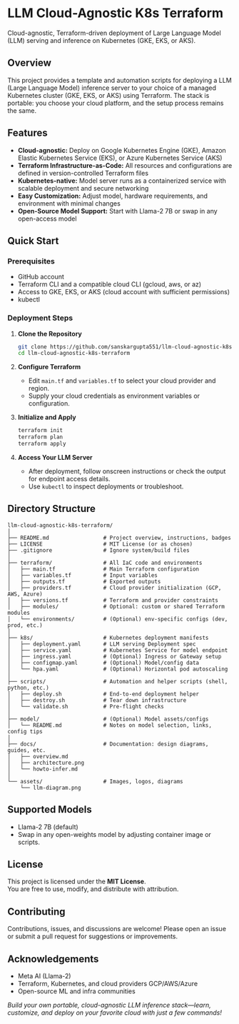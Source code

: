 # LLM Cloud-Agnostic K8s Terraform

Cloud-agnostic, Terraform-driven deployment of Large Language Model (LLM) serving and inference on Kubernetes (GKE, EKS, or AKS).

## Overview

This project provides a template and automation scripts for deploying a LLM (Large Language Model) inference server to your choice of a managed Kubernetes cluster (GKE, EKS, or AKS) using Terraform. The stack is portable: you choose your cloud platform, and the setup process remains the same.

## Features

- **Cloud-agnostic:** Deploy on Google Kubernetes Engine (GKE), Amazon Elastic Kubernetes Service (EKS), or Azure Kubernetes Service (AKS)
- **Terraform Infrastructure-as-Code:** All resources and configurations are defined in version-controlled Terraform files
- **Kubernetes-native:** Model server runs as a containerized service with scalable deployment and secure networking
- **Easy Customization:** Adjust model, hardware requirements, and environment with minimal changes
- **Open-Source Model Support:** Start with Llama-2 7B or swap in any open-access model

## Quick Start

### Prerequisites

- GitHub account
- Terraform CLI and a compatible cloud CLI (gcloud, aws, or az)
- Access to GKE, EKS, or AKS (cloud account with sufficient permissions)
- kubectl

### Deployment Steps

1. **Clone the Repository**
   ```bash
   git clone https://github.com/sanskargupta551/llm-cloud-agnostic-k8s-terraform.git
   cd llm-cloud-agnostic-k8s-terraform
   ```

2. **Configure Terraform**
   - Edit `main.tf` and `variables.tf` to select your cloud provider and region.
   - Supply your cloud credentials as environment variables or configuration.

3. **Initialize and Apply**
   ```bash
   terraform init
   terraform plan
   terraform apply
   ```

4. **Access Your LLM Server**
   - After deployment, follow onscreen instructions or check the output for endpoint access details.
   - Use `kubectl` to inspect deployments or troubleshoot.

## Directory Structure

```
llm-cloud-agnostic-k8s-terraform/
│
├── README.md                 # Project overview, instructions, badges
├── LICENSE                   # MIT License (or as chosen)
├── .gitignore                # Ignore system/build files
│
├── terraform/                # All IaC code and environments
│   ├── main.tf               # Main Terraform configuration
│   ├── variables.tf          # Input variables
│   ├── outputs.tf            # Exported outputs
│   ├── providers.tf          # Cloud provider initialization (GCP, AWS, Azure)
│   ├── versions.tf           # Terraform and provider constraints
│   ├── modules/              # Optional: custom or shared Terraform modules
│   └── environments/         # (Optional) env-specific configs (dev, prod, etc.)
│
├── k8s/                      # Kubernetes deployment manifests
│   ├── deployment.yaml       # LLM serving Deployment spec
│   ├── service.yaml          # Kubernetes Service for model endpoint
│   ├── ingress.yaml          # (Optional) Ingress or Gateway setup
│   ├── configmap.yaml        # (Optional) Model/config data
│   └── hpa.yaml              # (Optional) Horizontal pod autoscaling
│
├── scripts/                  # Automation and helper scripts (shell, python, etc.)
│   ├── deploy.sh             # End-to-end deployment helper
│   ├── destroy.sh            # Tear down infrastructure
│   └── validate.sh           # Pre-flight checks
│
├── model/                    # (Optional) Model assets/configs
│   └── README.md             # Notes on model selection, links, config tips
│
├── docs/                     # Documentation: design diagrams, guides, etc.
│   ├── overview.md
│   ├── architecture.png
│   └── howto-infer.md
│
└── assets/                   # Images, logos, diagrams
    └── llm-diagram.png
```

## Supported Models

- Llama-2 7B (default)
- Swap in any open-weights model by adjusting container image or scripts.

## License

This project is licensed under the **MIT License**.  
You are free to use, modify, and distribute with attribution.

## Contributing

Contributions, issues, and discussions are welcome! Please open an issue or submit a pull request for suggestions or improvements.

## Acknowledgements

- Meta AI (Llama-2)
- Terraform, Kubernetes, and cloud providers GCP/AWS/Azure
- Open-source ML and infra communities

*Build your own portable, cloud-agnostic LLM inference stack—learn, customize, and deploy on your favorite cloud with just a few commands!*
